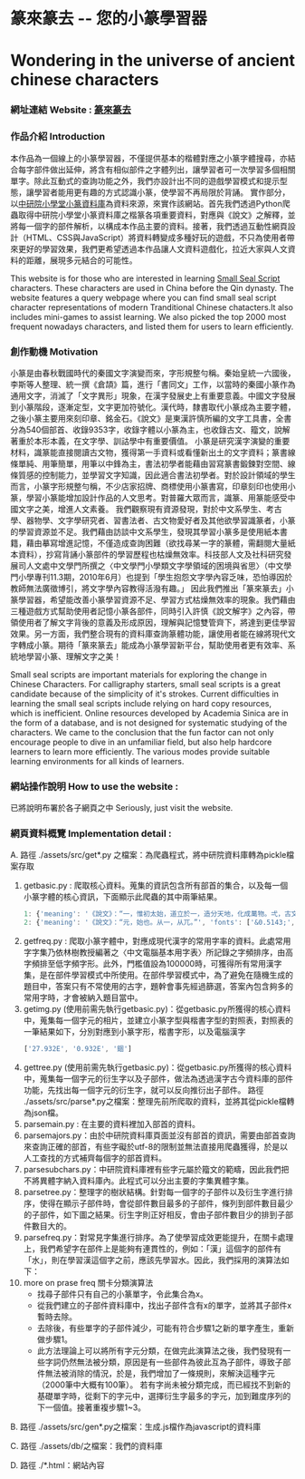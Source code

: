 
# 篆來篆去 -- 您的小篆學習器
# Wondering in the universe of ancient chinese characters 
### 網址連結 Website :  [篆來篆去](https://splend1d.github.io/Zhuan/ "您的小篆學習器")
### 作品介紹 Introduction
本作品為一個線上的小篆學習器，不僅提供基本的楷體對應之小篆字體搜尋，亦結合每字部件做出延伸，將含有相似部件之字體列出，讓學習者可一次學習多個相關單字。除此互動式的查詢功能之外，我們亦設計出不同的遊戲學習模式和提示型態，讓學習者能用更有趣的方式認識小篆，使學習不再局限於背誦。
實作部分，以[中研院小學堂小篆資料庫](http://xiaoxue.iis.sinica.edu.tw/xiaozhuan)為資料來源，來實作該網站。首先我們透過Python爬蟲取得中研院小學堂小篆資料庫之楷篆各項重要資料，對應與《說文》之解釋，並將每一個字的部件解析，以構成本作品主要的資料。接著，我們透過互動性網頁設計（HTML、CSS與JavaScript）將資料轉變成多種好玩的遊戲，不只為使用者帶來更好的學習效果，我們更希望透過本作品讓人文資料遊戲化，拉近大家與人文資料的距離，展現多元結合的可能性。

This website is for those who are interested in learning [Small Seal Script](https://en.wikipedia.org/wiki/Small_seal_script) characters. These characters are used in China before the Qin dynasty. The website features a query webpage where you can find small seal script character representations of modern Tranditional Chinese chatacters.It also includes mini-games to assist learning. We also picked the top 2000 most frequent nowadays characters, and listed them for users to learn efficiently.
### 創作動機 Motivation
小篆是由春秋戰國時代的秦國文字演變而來，字形規整勻稱。秦始皇統一六國後，李斯等人整理、統一撰《倉頡》篇，進行「書同文」工作，以當時的秦國小篆作為通用文字，消滅了「文字異形」現象，在漢字發展史上有重要意義。中國文字發展到小篆階段，逐漸定型，文字更加符號化。漢代時，隸書取代小篆成為主要字體，之後小篆主要用來刻印章、銘金石。《說文》是東漢許慎所編的文字工具書，全書分為540個部首、收錄9353字，收錄字體以小篆為主，也收錄古文、籀文，說解著重於本形本義，在文字學、訓詁學中有重要價值。
小篆是研究漢字演變的重要材料，識篆能直接閱讀古文物，獲得第一手資料或看懂新出土的文字資料；篆書線條單純、用筆簡單，用筆以中鋒為主，書法初學者能藉由習寫篆書鍛鍊對空間、線條質感的控制能力，並學習文字知識，因此適合書法初學者。對於設計領域的學生而言，小篆字形規整勻稱，不少店家招牌、商標使用小篆書寫，印章刻印也使用小篆，學習小篆能增加設計作品的人文思考。對普羅大眾而言，識篆、用篆能感受中國文字之美，增進人文素養。
我們觀察現有資源發現，對於中文系學生、考古學、器物學、文字學研究者、習書法者、古文物愛好者及其他欲學習識篆者，小篆的學習資源並不足。我們藉由訪談中文系學生，發現其學習小篆多是使用紙本書籍，藉由摹寫增進記憶，不僅造成查詢困難（欲找尋某一字的篆體，需翻閱大量紙本資料），抄寫背誦小篆部件的學習歷程也枯燥無效率。科技部人文及社科研究發展司人文處中文學門所撰之〈中文學門小學類文字學領域的困境與省思〉（中文學門小學專刊11.3期，2010年6月）也提到「學生抱怨文字學內容乏味，恐怕導因於教師無法廣徵博引，將文字學內容教得活潑有趣。」
因此我們推出「篆來篆去」小篆學習器，希望能改善小篆學習資源不足、學習方式枯燥無效率的現象。我們藉由三種遊戲方式幫助使用者記憶小篆各部件，同時引入許慎《說文解字》之內容，帶領使用者了解文字背後的意義及形成原因，理解與記憶雙管齊下，將達到更佳學習效果。另一方面，我們整合現有的資料庫查詢篆體功能，讓使用者能在線將現代文字轉成小篆。期待「篆來篆去」能成為小篆學習新平台，幫助使用者更有效率、系統地學習小篆、理解文字之美！

Small seal scripts are important materials for exploring the change in Chinese Characters. For calligraphy starters, small seal scripts is a great candidate because of the simplicity of it's strokes. Current difficulties in learning the small seal scripts include relying on hard copy resources, which is inefficient. Online resources developed by Academia Sinica are in the form of a database, and is not designed for systematic studying of the characters. We came to the conclusion that the fun factor can not only encourage people to dive in an unfamiliar field, but also help hardcore learners to learn more efficiently. The various modes provide suitable learning environments for all kinds of learners.

### 網站操作說明 How to use the website : 
已將說明布署於各子網頁之中
Seriously, just visit the website.

### 網頁資料概覽 Implementation detail :
A. 路徑  ./assets/src/get*.py 之檔案：為爬蟲程式，將中研院資料庫轉為pickle檔案存取
1. getbasic.py : 爬取核心資料。蒐集的資訊包含所有部首的集合，以及每一個小篆字體的核心資訊，下面顯示此爬蟲的其中兩筆結果。
    ```javascript
    1: {'meaning': '《說文》：“一，惟初太始，道立於一，造分天地，化成萬物。弌，古文一。”', 'fonts': ['&0.4E00;', '&1.EFB2;', '&27.4E00;', '&27.E000;']},   
    2: {'meaning': '《說文》：“元，始也。从一，从兀。”', 'fonts': ['&0.5143;', '&27.5143;']}
    ```
2. getfreq.py : 爬取小篆字體中，對應成現代漢字的常用字率的資料。此處常用字字集乃依林樹教授編著之〈中文電腦基本用字表〉所記錄之字頻排序，由高字頻排至低字頻字形。此外，門檻值設為100000時，可獲得所有常用漢字集，是在部件學習模式中所使用。在部件學習模式中，為了避免在隨機生成的題目中，答案只有不常使用的古字，題幹會事先經過篩選，答案內包含夠多的常用字時，才會被納入題目當中。
3. getimg.py (使用前需先執行getbasic.py)：從getbasic.py所獲得的核心資料中，蒐集每一個字元的相片，並建立小篆字型與楷書字型的對照表，對照表的一筆結果如下，分別對應到小篆字形，楷書字形，以及電腦漢字
    ```javascript
    ['27.932E', '0.932E', '錮']
    ```
4. gettree.py (使用前需先執行getbasic.py)：從getbasic.py所獲得的核心資料中，蒐集每一個字元的衍生字以及子部件，做法為透過漢字古今資料庫的部件功能，先找出每一個字元的衍生字，就可以反向推衍出子部件。
路徑 ./assets/src/parse*.py之檔案：整理先前所爬取的資料，並將其從pickle檔轉為json檔。
5. parsemain.py : 在主要的資料裡加入部首的資料。
6. parsemajors.py：由於中研院資料庫頁面並沒有部首的資訊，需要由部首查詢來查詢正確的部首，有些字礙於utf-8的限制並無法直接用爬蟲獲得，於是以人工查找的方式補齊每個字的部首資料。
7. parsesubchars.py：中研院資料庫裡有些字元屬於籀文的範疇，因此我們把不將異體字納入資料庫內。此程式可以分出主要的字集異體字集。
8. parsetree.py：整理字的樹狀結構。針對每一個字的子部件以及衍生字進行排序，使得在顯示子部件時，會從部件數目最多的子部件，條列到部件數目最少的子部件，如下圖之結果。衍生字則正好相反，會由子部件數目少的排到子部件數目大的。
9. parsefreq.py：對常見字集進行排序。為了使學習成效更能提升，在關卡處理上，我們希望字在部件上是能夠有連貫性的，例如：「漢」這個字的部件有「水」，則在學習漢這個字之前，應該先學習水。因此，我們採用的演算法如下：
10. more on prase freq 關卡分類演算法
    - 找尋子部件只有自己的小篆單字，令此集合為x。
    - 從我們建立的子部件資料庫中，找出子部件含有x的單字，並將其子部件x暫時去除。
    - 去除後，有些單字的子部件減少，可能有符合步驟1之新的單字產生，重新做步驟1。
    - 此方法理論上可以將所有字元分類，在做完此演算法之後，我們發現有一些字詞仍然無法被分類，原因是有一些部件為彼此互為子部件，導致子部件無法被消除的情況，於是，我們增加了一條規則，來解決這種字元（2000筆中大概有100筆）。
若有字尚未被分類完成，而已經找不到新的基礎單字時，從剩下的字元中，選擇衍生字最多的字元，加到難度序列的下一個值。接著重複步驟1~3。

B. 路徑 ./assets/src/gen*.py之檔案：生成.js檔作為javascript的資料庫

C. 路徑 ./assets/db/之檔案：我們的資料庫

D. 路徑 ./*.html：網站內容
